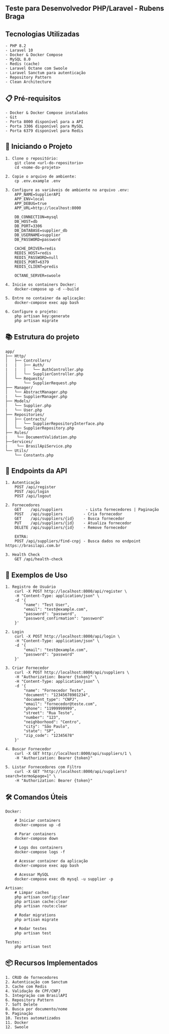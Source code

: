 
## Teste para Desenvolvedor PHP/Laravel - Rubens Braga


## Tecnologias Utilizadas
    - PHP 8.2
    - Laravel 10
    - Docker & Docker Compose
    - MySQL 8.0
    - Redis (cache)
    - Laravel Octane com Swoole
    - Laravel Sanctum para autenticação
    - Repository Pattern
    - Clean Architecture

## 📋 Pré-requisitos

    - Docker & Docker Compose instalados
    - Git
    - Porta 8000 disponível para a API
    - Porta 3306 disponível para MySQL
    - Porta 6379 disponível para Redis

## 🚀 Iniciando o Projeto

    1. Clone o repositório:
        git clone <url-do-repositorio>
        cd <nome-do-projeto>

    2. Copie o arquivo de ambiente:    
        cp .env.example .env

    3. Configure as variáveis de ambiente no arquivo .env:
        APP_NAME=SupplierAPI
        APP_ENV=local
        APP_DEBUG=true
        APP_URL=http://localhost:8000

        DB_CONNECTION=mysql
        DB_HOST=db
        DB_PORT=3306
        DB_DATABASE=supplier_db
        DB_USERNAME=supplier
        DB_PASSWORD=password

        CACHE_DRIVER=redis
        REDIS_HOST=redis
        REDIS_PASSWORD=null
        REDIS_PORT=6379
        REDIS_CLIENT=predis

        OCTANE_SERVER=swoole

    4. Inicie os containers Docker:
        docker-compose up -d --build

    5. Entre no container da aplicação:
        docker-compose exec app bash

    6. Configure o projeto:    
        php artisan key:generate
        php artisan migrate

## 📚 Estrutura do projeto

    app/
    ├── Http/
    │   ├── Controllers/
    |   |   ├── Auth/
    |   |   |   └── AuthController.php
    │   │   └── SupplierController.php
    │   └── Requests/
    │       └── SupplierRequest.php
    ├── Manager/
    │   └── AbstractManager.php
    |   └── SupplierManager.php
    ├── Models/
    │   └── Supplier.php
    |   └── User.php
    ├── Repositories/
    │   ├── Contracts/
    │   │   └── SupplierRepositoryInterface.php
    │   └── SupplierRepository.php
    ├── Rules/
    |    └── DocumentValidation.php
    ├──Services/
    |    └── BrasilApiService.php
    └── Utils/
        └── Constants.php    

## 🔄 Endpoints da API      

    1. Autenticação
        POST /api/register
        POST /api/login
        POST /api/logout
     
    2. Fornecedores  
        GET    /api/suppliers          - Lista fornecedores | Paginação
        POST   /api/suppliers         - Cria fornecedor
        GET    /api/suppliers/{id}    - Busca fornecedor
        PUT    /api/suppliers/{id}    - Atualiza fornecedor
        DELETE /api/suppliers/{id}    - Remove fornecedor 

        EXTRA:
        POST /api/suppliers/find-cnpj - Busca dados no endpoint https://brasilapi.com.br

    3. Health Check     
        GET /api/health-check

## 📝 Exemplos de Uso

    1. Registro de Usuário
        curl -X POST http://localhost:8000/api/register \
        -H "Content-Type: application/json" \
        -d '{
            "name": "Test User",
            "email": "test@example.com",
            "password": "password",
            "password_confirmation": "password"
        }'

    2. Login    
        curl -X POST http://localhost:8000/api/login \
        -H "Content-Type: application/json" \
        -d '{
            "email": "test@example.com",
            "password": "password"
        }'

    3. Criar Fornecedor
        curl -X POST http://localhost:8000/api/suppliers \
        -H "Authorization: Bearer {token}" \
        -H "Content-Type: application/json" \
        -d '{
            "name": "Fornecedor Teste",
            "document": "12345678901234",
            "document_type": "CNPJ",
            "email": "fornecedor@teste.com",
            "phone": "11999999999",
            "street": "Rua Teste",
            "number": "123",
            "neighborhood": "Centro",
            "city": "São Paulo",
            "state": "SP",
            "zip_code": "12345678"
        }'

    4. Buscar Fornecedor
        curl -X GET http://localhost:8000/api/suppliers/1 \
        -H "Authorization: Bearer {token}"

    5. Listar Fornecedores com Filtro
        curl -X GET "http://localhost:8000/api/suppliers?search=termo&page=1" \
        -H "Authorization: Bearer {token}"
    
## 🛠️ Comandos Úteis

    Docker:

        # Iniciar containers
        docker-compose up -d

        # Parar containers
        docker-compose down

        # Logs dos containers
        docker-compose logs -f

        # Acessar container da aplicação
        docker-compose exec app bash

        # Acessar MySQL
        docker-compose exec db mysql -u supplier -p

    Artisan:
        # Limpar caches
        php artisan config:clear
        php artisan cache:clear
        php artisan route:clear

        # Rodar migrations
        php artisan migrate

        # Rodar testes
        php artisan test
    
    Testes:
        php artisan test

## 📦 Recursos Implementados

    1. CRUD de fornecedores
    2. Autenticação com Sanctum
    3. Cache com Redis
    4. Validação de CPF/CNPJ
    5. Integração com BrasilAPI
    6. Repository Pattern
    7. Soft Delete
    8. Busca por documento/nome
    9. Paginação
    10. Testes automatizados
    11. Docker
    12. Swoole

        


         
    
    




